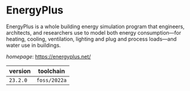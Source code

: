 # EnergyPlus

EnergyPlus is a whole building energy simulation program that engineers, architects, and researchers  use to model both energy consumption—for heating, cooling, ventilation, lighting and plug and process loads—and  water use in buildings.

*homepage*: <https://energyplus.net/>

version | toolchain
--------|----------
``23.2.0`` | ``foss/2022a``
